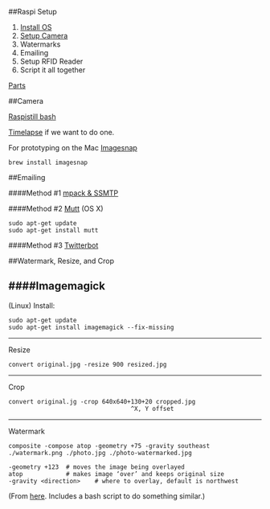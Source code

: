 ##Raspi Setup

1. [Install OS](http://www.raspberrypi.org/help/noobs-setup/)
2. [Setup Camera](http://www.raspberrypi.org/documentation/usage/camera/README.md)
3. Watermarks
4. Emailing
5. Setup RFID Reader
6. Script it all together

[Parts](https://docs.google.com/document/d/1Aqv9FwogubRNbwb0DYq8632tRPEbR4dWg0ym3a4JpQk/edit?usp=sharing)

##Camera

[Raspistill bash](http://www.raspberrypi.org/documentation/usage/camera/raspicam/raspistill.md)

[Timelapse](http://www.raspberrypi.org/documentation/usage/camera/raspicam/timelapse.md) if we want to do one.

For prototyping on the Mac [Imagesnap](http://osxdaily.com/2007/01/24/capture-isight-images-using-the-command-line/) 
```
brew install imagesnap
```

##Emailing

####Method #1
[mpack & SSMTP](http://ozzmaker.com/2012/12/03/send-email-from-the-raspberry-pi-or-linux-command-line-with-attachments/)

####Method #2
[Mutt](http://www.maclife.com/article/columns/terminal_101_using_mutt_email_client) (OS X) 
```
sudo apt-get update
sudo apt-get install mutt
```

####Method #3
[Twitterbot](http://www.instructables.com/id/Raspberry-Pi-Twitterbot/?ALLSTEPS)

##Watermark, Resize, and Crop

####Imagemagick
---
(Linux) Install:
```
sudo apt-get update
sudo apt-get install imagemagick --fix-missing
```
---
Resize
```
convert original.jpg -resize 900 resized.jpg
```
---

Crop
```
convert original.jg -crop 640x640+130+20 cropped.jpg
                                  ^X, Y offset
```

---

Watermark
```	
composite -compose atop -geometry +75 -gravity southeast ./watermark.png ./photo.jpg ./photo-watermarked.jpg
```

```
-geometry +123	# moves the image being overlayed
atop			# makes image ‘over’ and keeps original size
-gravity <direction>	# where to overlay, default is northwest
```

(From [here](http://www.xoogu.com/2013/how-to-automatically-watermark-or-batch-watermark-photos-using-imagemagick/). Includes a bash script to do something similar.)
